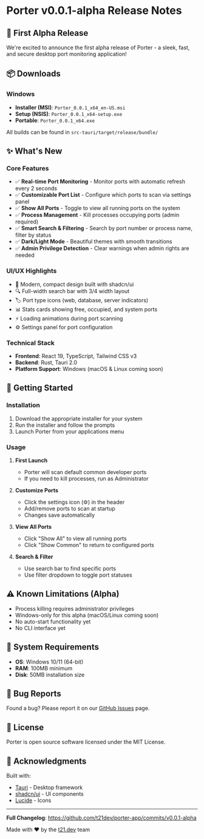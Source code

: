 # Porter v0.0.1-alpha Release Notes

## 🎉 First Alpha Release

We're excited to announce the first alpha release of Porter - a sleek, fast, and secure desktop port monitoring application!

## 📦 Downloads

### Windows
- **Installer (MSI)**: `Porter_0.0.1_x64_en-US.msi`
- **Setup (NSIS)**: `Porter_0.0.1_x64-setup.exe`
- **Portable**: `Porter_0.0.1_x64.exe`

All builds can be found in `src-tauri/target/release/bundle/`

## ✨ What's New

### Core Features
- ✅ **Real-time Port Monitoring** - Monitor ports with automatic refresh every 2 seconds
- ✅ **Customizable Port List** - Configure which ports to scan via settings panel
- ✅ **Show All Ports** - Toggle to view all running ports on the system
- ✅ **Process Management** - Kill processes occupying ports (admin required)
- ✅ **Smart Search & Filtering** - Search by port number or process name, filter by status
- ✅ **Dark/Light Mode** - Beautiful themes with smooth transitions
- ✅ **Admin Privilege Detection** - Clear warnings when admin rights are needed

### UI/UX Highlights
- 🎨 Modern, compact design built with shadcn/ui
- 🔍 Full-width search bar with 3/4 width layout
- 🏷️ Port type icons (web, database, server indicators)
- 📊 Stats cards showing free, occupied, and system ports
- ⚡ Loading animations during port scanning
- ⚙️ Settings panel for port configuration

### Technical Stack
- **Frontend**: React 19, TypeScript, Tailwind CSS v3
- **Backend**: Rust, Tauri 2.0
- **Platform Support**: Windows (macOS & Linux coming soon)

## 🚀 Getting Started

### Installation

1. Download the appropriate installer for your system
2. Run the installer and follow the prompts
3. Launch Porter from your applications menu

### Usage

1. **First Launch**
   - Porter will scan default common developer ports
   - If you need to kill processes, run as Administrator

2. **Customize Ports**
   - Click the settings icon (⚙️) in the header
   - Add/remove ports to scan at startup
   - Changes save automatically

3. **View All Ports**
   - Click "Show All" to view all running ports
   - Click "Show Common" to return to configured ports

4. **Search & Filter**
   - Use search bar to find specific ports
   - Use filter dropdown to toggle port statuses

## ⚠️ Known Limitations (Alpha)

- Process killing requires administrator privileges
- Windows-only for this alpha (macOS/Linux coming soon)
- No auto-start functionality yet
- No CLI interface yet

## 🔧 System Requirements

- **OS**: Windows 10/11 (64-bit)
- **RAM**: 100MB minimum
- **Disk**: 50MB installation size

## 🐛 Bug Reports

Found a bug? Please report it on our [GitHub Issues](https://github.com/t21dev/porter-app/issues) page.

## 📝 License

Porter is open source software licensed under the MIT License.

## 🙏 Acknowledgments

Built with:
- [Tauri](https://tauri.app/) - Desktop framework
- [shadcn/ui](https://ui.shadcn.com/) - UI components
- [Lucide](https://lucide.dev/) - Icons

---

**Full Changelog**: https://github.com/t21dev/porter-app/commits/v0.0.1-alpha

Made with ❤️ by the [t21.dev](https://t21.dev) team
